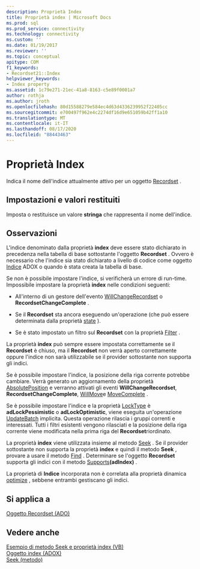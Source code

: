 ```yaml
---
description: Proprietà Index
title: Proprietà index | Microsoft Docs
ms.prod: sql
ms.prod_service: connectivity
ms.technology: connectivity
ms.custom: ''
ms.date: 01/19/2017
ms.reviewer: ''
ms.topic: conceptual
apitype: COM
f1_keywords:
- Recordset21::Index
helpviewer_keywords:
- Index property
ms.assetid: 1c79e271-21ec-41a8-8163-c5e89f0001a7
author: rothja
ms.author: jroth
ms.openlocfilehash: 80d15588279e584ec4d63d4336239952f22405cc
ms.sourcegitcommit: e700497f962e4c2274df16d9e651059b42ff1a10
ms.translationtype: MT
ms.contentlocale: it-IT
ms.lasthandoff: 08/17/2020
ms.locfileid: "88443463"
---
```

# <a name="index-property"></a>Proprietà Index
Indica il nome dell'indice attualmente attivo per un oggetto [Recordset](../../../ado/reference/ado-api/recordset-object-ado.md) .  
  
## <a name="settings-and-return-values"></a>Impostazioni e valori restituiti  
 Imposta o restituisce un valore **stringa** che rappresenta il nome dell'indice.  
  
## <a name="remarks"></a>Osservazioni  
 L'indice denominato dalla proprietà **index** deve essere stato dichiarato in precedenza nella tabella di base sottostante l'oggetto **Recordset** . Ovvero è necessario che l'indice sia stato dichiarato a livello di codice come oggetto [Indice](../../../ado/reference/adox-api/index-object-adox.md) ADOX o quando è stata creata la tabella di base.  
  
 Se non è possibile impostare l'indice, si verificherà un errore di run-time. Impossibile impostare la proprietà **index** nelle condizioni seguenti:  
  
-   All'interno di un gestore dell'evento [WillChangeRecordset](../../../ado/reference/ado-api/willchangerecordset-and-recordsetchangecomplete-events-ado.md) o **RecordsetChangeComplete** .  
  
-   Se il **Recordset** sta ancora eseguendo un'operazione (che può essere determinata dalla proprietà [state](../../../ado/reference/ado-api/state-property-ado.md) ).  
  
-   Se è stato impostato un filtro sul **Recordset** con la proprietà [Filter](../../../ado/reference/ado-api/filter-property.md) .  
  
 La proprietà **index** può sempre essere impostata correttamente se il **Recordset** è chiuso, ma il **Recordset** non verrà aperto correttamente oppure l'indice non sarà utilizzabile se il provider sottostante non supporta gli indici.  
  
 Se è possibile impostare l'indice, la posizione della riga corrente potrebbe cambiare. Verrà generato un aggiornamento della proprietà [AbsolutePosition](../../../ado/reference/ado-api/absoluteposition-property-ado.md) e verranno attivati gli eventi **WillChangeRecordset**, **RecordsetChangeComplete**, [WillMove](../../../ado/reference/ado-api/willmove-and-movecomplete-events-ado.md)e [MoveComplete](../../../ado/reference/ado-api/willmove-and-movecomplete-events-ado.md) .  
  
 Se è possibile impostare l'indice e la proprietà [LockType](../../../ado/reference/ado-api/locktype-property-ado.md) è **adLockPessimistic** o **adLockOptimistic**, viene eseguita un'operazione [UpdateBatch](../../../ado/reference/ado-api/updatebatch-method.md) implicita. Questa operazione rilascia i gruppi correnti e interessati. Tutti i filtri esistenti vengono rilasciati e la posizione della riga corrente viene modificata nella prima riga del **Recordset**riordinato.  
  
 La proprietà **index** viene utilizzata insieme al metodo [Seek](../../../ado/reference/ado-api/seek-method.md) . Se il provider sottostante non supporta la proprietà **index** e quindi il metodo **Seek** , provare a usare il metodo [Find](../../../ado/reference/ado-api/find-method-ado.md) . Determinare se l'oggetto **Recordset** supporta gli indici con il metodo [Supports](../../../ado/reference/ado-api/supports-method.md)**(adIndex)** .  
  
 La proprietà di **Indice** incorporata non è correlata alla proprietà dinamica [optimize](../../../ado/reference/ado-api/optimize-property-dynamic-ado.md) , sebbene entrambi gestiscano gli indici.  
  
## <a name="applies-to"></a>Si applica a  
 [Oggetto Recordset (ADO)](../../../ado/reference/ado-api/recordset-object-ado.md)  
  
## <a name="see-also"></a>Vedere anche  
 [Esempio di metodo Seek e proprietà index (VB)](../../../ado/reference/ado-api/seek-method-and-index-property-example-vb.md)   
 [Oggetto index (ADOX)](../../../ado/reference/adox-api/index-object-adox.md)   
 [Seek (metodo)](../../../ado/reference/ado-api/seek-method.md)
